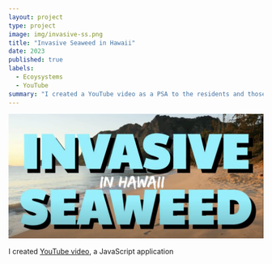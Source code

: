 ```yaml
---
layout: project
type: project
image: img/invasive-ss.png
title: "Invasive Seaweed in Hawaii"
date: 2023
published: true
labels:
  - Ecoysystems
  - YouTube
summary: "I created a YouTube video as a PSA to the residents and those visiting Hawaii about the invasive seaweed problem in Maunalua Bay."
---
```

<img width="700px" 
     class="rounded float-start pe-4" 
     src="../img/invasive-seaweed.png" >

I created [YouTube video](https://youtu.be/7EjPo7JJSfg?si=0CqL1GcHlBwO8TW-), a JavaScript application 


 

